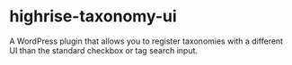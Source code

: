 # highrise-taxonomy-ui
A WordPress plugin that allows you to register taxonomies with a different UI than the standard checkbox or tag search input.
